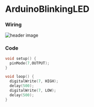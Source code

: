 # ArduinoBlinkingLED
### Wiring
![header image](https://github.com/KKKirilov/ArduinoBlinkingLED/blob/master/ImageWiring.jpg)

### Code
```C++
void setup() {
  pinMode(7,OUTPUT);
}

void loop() {
  digitalWrite(7, HIGH);
  delay(500);
  digitalWrite(7, LOW);
  delay(500);  
}
```
